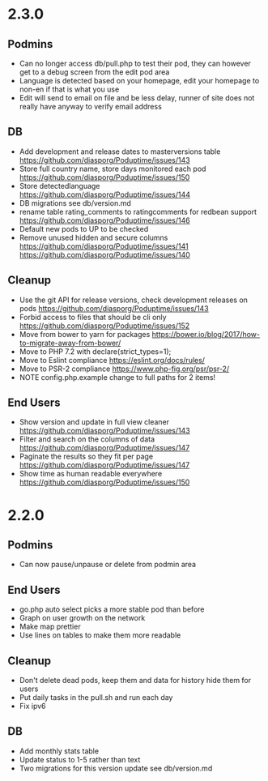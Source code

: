 # 2.3.0

## Podmins
* Can no longer access db/pull.php to test their pod, they can however get to a debug screen from the edit pod area
* Language is detected based on your homepage, edit your homepage to non-en if that is what you use
* Edit will send to email on file and be less delay, runner of site does not really have anyway to verify email address

## DB
* Add development and release dates to masterversions table https://github.com/diasporg/Poduptime/issues/143
* Store full country name, store days monitored each pod https://github.com/diasporg/Poduptime/issues/150
* Store detectedlanguage https://github.com/diasporg/Poduptime/issues/144
* DB migrations see db/version.md
* rename table rating_comments to ratingcomments for redbean support https://github.com/diasporg/Poduptime/issues/146
* Default new pods to UP to be checked
* Remove unused hidden and secure columns https://github.com/diasporg/Poduptime/issues/141 https://github.com/diasporg/Poduptime/issues/140

## Cleanup
* Use the git API for release versions, check development releases on pods https://github.com/diasporg/Poduptime/issues/143
* Forbid access to files that should be cli only https://github.com/diasporg/Poduptime/issues/152
* Move from bower to yarn for packages https://bower.io/blog/2017/how-to-migrate-away-from-bower/
* Move to PHP 7.2 with declare(strict_types=1);
* Move to Eslint compliance https://eslint.org/docs/rules/
* Move to PSR-2 compliance https://www.php-fig.org/psr/psr-2/
* NOTE config.php.example change to full paths for 2 items!

## End Users
* Show version and update in full view cleaner https://github.com/diasporg/Poduptime/issues/143
* Filter and search on the columns of data https://github.com/diasporg/Poduptime/issues/147
* Paginate the results so they fit per page https://github.com/diasporg/Poduptime/issues/147
* Show time as human readable everywhere https://github.com/diasporg/Poduptime/issues/150

# 2.2.0

## Podmins
* Can now pause/unpause or delete from podmin area

## End Users
* go.php auto select picks a more stable pod than before
* Graph on user growth on the network
* Make map prettier
* Use lines on tables to make them more readable

## Cleanup
* Don't delete dead pods, keep them and data for history hide them for users
* Put daily tasks in the pull.sh and run each day
* Fix ipv6

## DB
* Add monthly stats table
* Update status to 1-5 rather than text
* Two migrations for this version update see db/version.md

